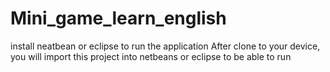 # Mini_game_learn_english

install neatbean or eclipse to run the application
After clone to your device, you will import this project into netbeans or eclipse to be able to run
